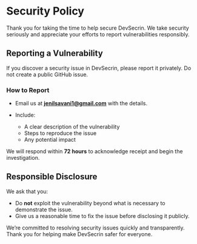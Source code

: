 # Security Policy

Thank you for taking the time to help secure DevSecrin. We take security seriously and appreciate your efforts to report vulnerabilities responsibly.

## Reporting a Vulnerability

If you discover a security issue in DevSecrin, please report it privately. Do not create a public GitHub issue.

### How to Report

* Email us at **[jenilsavani1@gmail.com](mailto:jenilsavani1@gmail.com)** with the details.
* Include:

  * A clear description of the vulnerability
  * Steps to reproduce the issue
  * Any potential impact

We will respond within **72 hours** to acknowledge receipt and begin the investigation.

## Responsible Disclosure

We ask that you:

* Do **not** exploit the vulnerability beyond what is necessary to demonstrate the issue.
* Give us a reasonable time to fix the issue before disclosing it publicly.

We’re committed to resolving security issues quickly and transparently. Thank you for helping make DevSecrin safer for everyone.
